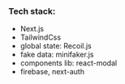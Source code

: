 ### Tech stack:

- Next.js
- TailwindCss
- global state: Recoil.js
- fake data: minifaker.js
- components lib: react-modal
- firebase, next-auth
